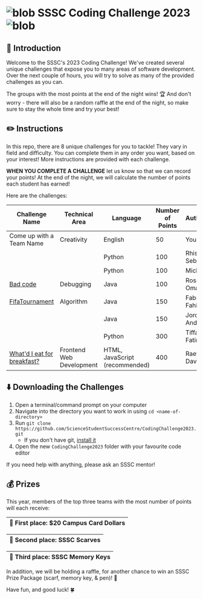 # ![blob](https://emojis.slackmojis.com/emojis/images/1471119456/981/fast_parrot.gif?1471119456) SSSC Coding Challenge 2023 ![blob](https://emojis.slackmojis.com/emojis/images/1471119456/981/fast_parrot.gif?1471119456)

## 🥳 Introduction

Welcome to the SSSC's 2023 Coding Challenge! We've created several unique challenges that expose you to many areas of software development. Over the next couple of hours, you will try to solve as many of the provided challenges as you can.

The groups with the most points at the end of the night wins! 🏆 And don't worry - there will also be a random raffle at the end of the night, so make sure to stay the whole time and try your best!

## ✏️ Instructions

In this repo, there are 8 unique challenges for you to tackle! They vary in field and difficulty. You can complete them in any order you want, based on your interest! More instructions are provided with each challenge.

**WHEN YOU COMPLETE A CHALLENGE** let us know so that we can record your points! At the end of the night, we will calculate the number of points each student has earned!

Here are the challenges:

| Challenge Name          | Technical Area                 | Language                       | Number of Points | Author(s)         |
|-------------------------|--------------------------------|--------------------------------|------------------|-------------------|
| Come up with a Team Name  | Creativity                   | English                        | 50               | You               |
|                           |                              | Python                         | 100              | Rhishita, Sebastian |
|                           |                              | Python                         | 100              | Michael           |
| [Bad code](debugging_challenge)                          | Debugging                           | Java                           | 100              | Rose, Omar        |
|     [FifaTournament](Fifa%20Tournament)                |  Algorithm                             | Java                           | 150              | Fabrice, Fahim    |
|                           |                              | Java                           | 150              | Jordon, Andrew    |
|                           |                              | Python                         | 300              | Tiffany, Fatima   |
| [What'd I eat for breakfast?](nutrition-tracker) | Frontend Web Development     | HTML, JavaScript (recommended) | 400              | Raef, David       |


<!--
| [Fibonacci](Fibonacci.py)               | Algorithms and Data Structures | Any                            | 100              | Jake              |
| [Matching Brackets](matching_brackets.py)       | Algorithms and Data Structures | Any                            | 200              | Gordon, Callum    |
| [Squid Game](SquidGame)              | Object-Oriented Programming    | Java                           | 300              | Omar, Sebastian   |
| [Spin the Wheel](SpinTheWheel)          | Terminal-based Game            | Any                 | 200 + (2x100 Bonus)              | Michelle, Tiffany |
| [Replicate the Animation](animations) | Frontend Web Development       | CSS and HTML                   | 400              | Alejandra         |
| [Web Server](BackendChallenge)              | Backend Web Development        | JavaScript (Node.js) or Python | 500              | David             |
-->

## ⬇️ Downloading the Challenges

1. Open a terminal/command prompt on your computer
2. Navigate into the directory you want to work in using `cd <name-of-directory>`
3. Run `git clone https://github.com/ScienceStudentSuccessCentre/CodingChallenge2023.git`
    - If you don't have git, [install it](https://git-scm.com/download)
4. Open the new `CodingChallenge2023` folder with your favourite code editor

If you need help with anything, please ask an SSSC mentor!


## 💰 Prizes
This year, members of the top three teams with the most number of points will each receive:

| **🥇 First place**: $20 Campus Card Dollars |
| --- |

| **🥈 Second place**: SSSC Scarves |
| --- |

| **🥉 Third place**: SSSC Memory Keys |
| --- |

In addition, we will be holding a raffle, for another chance to win an SSSC Prize Package (scarf, memory key, & pen)! 🤯

Have fun, and good luck! 🍀
